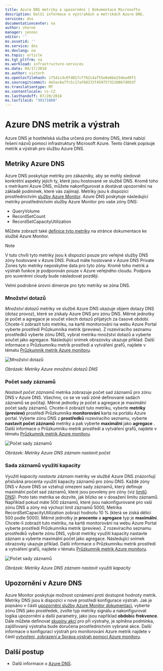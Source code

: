```yaml
---
title: Azure DNS metriky a upozornění | Dokumentace Microsoftu
description: Další informace o výstrahách a metrikách Azure DNS.
services: dns
documentationcenter: na
author: vhorne
manager: jennoc
editor: ''
ms.assetid: ''
ms.service: dns
ms.devlang: na
ms.topic: article
ms.tgt_pltfrm: na
ms.workload: infrastructure-services
ms.date: 04/17/2018
ms.author: victorh
ms.openlocfilehash: 17541cdc0fd017cf762c4af55e0a6be25dead9f1
ms.sourcegitcommit: 4e5ac8a7fc5c17af68372f4597573210867d05df
ms.translationtype: MT
ms.contentlocale: cs-CZ
ms.lasthandoff: 07/20/2018
ms.locfileid: "39171860"
---
```

# <a name="azure-dns-metrics-and-alerts"></a>Azure DNS metrik a výstrah
Azure DNS je hostitelská služba určená pro domény DNS, která nabízí řešení názvů pomocí infrastruktury Microsoft Azure. Tento článek popisuje metrik a výstrah pro službu Azure DNS.

## <a name="azure-dns-metrics"></a>Metriky Azure DNS

Azure DNS poskytuje metriky pro zákazníky, aby se mohly sledovat konkrétní aspekty jejich ty, které jsou hostované ve službě DNS. Kromě toho s metrikami Azure DNS, můžete nakonfigurovat a dostávat upozornění na základě podmínek, které vás zajímají. Metriky jsou k dispozici prostřednictvím [služby Azure Monitor](../monitoring-and-diagnostics/index.yml). Azure DNS poskytuje následující metriky prostřednictvím služby Azure Monitor pro vaše zóny DNS:

-   QueryVolume
-   RecordSetCount
-   RecordSetCapacityUtilization

Můžete zobrazit také [definice tyto metriky](../monitoring-and-diagnostics/monitoring-supported-metrics.md#microsoftnetworkdnszones) na stránce dokumentace ke službě Azure Monitor.
>[!NOTE]
> V tuto chvíli tyto metriky jsou k dispozici pouze pro veřejné služby DNS zóny hostované v Azure DNS. Pokud máte hostované v Azure DNS Private Zones tyto metriky neposkytne data pro tyto zóny. Kromě toho metrik a výstrah funkce je podporován pouze v Azure veřejného cloudu. Podpora pro suverénní cloudy bude následovat později. 

Velmi podrobné úrovni dimenze pro tyto metriky se zóna DNS.

### <a name="query-volume"></a>Množství dotazů

*Množství dotazů* metriky ve službě Azure DNS ukazuje objem dotazy DNS (dotaz provoz), které se získaly Azure DNS pro zónu DNS. Měrné jednotky je počet a agregace je součet všech dotazů přijatých za časové období. Chcete-li zobrazit tuto metriku, na kartě monitorování na webu Azure Portal vyberte prostředí Průzkumníka metrik (preview). Z rozevíracího seznamu prostředků vyberte zónu DNS, vybrat metriku množství dotazů a vyberte součet jako agregace. Následující snímek obrazovky ukazuje příklad.  Další informace o Průzkumníku metrik prostředí a vytváření grafů, najdete v tématu [Průzkumník metrik Azure monitoru](../monitoring-and-diagnostics/monitoring-metric-charts.md).

![Množství dotazů](./media/dns-alerts-metrics/dns-metrics-query-volume.png)

*Obrázek: Metriky Azure množství dotazů DNS*

### <a name="record-set-count"></a>Počet sady záznamů
*Nastavit počet záznamů* metrika zobrazuje počet sad záznamů pro zónu DNS v Azure DNS. Všechno, co se ve vaší zóně definované sadách záznamů se počítají. Měrné jednotky je počet a agregace je maximální počet sady záznamů. Chcete-li zobrazit tuto metriku, vyberte **metriky (preview)** prostředí Průzkumníka **monitorování** karta na portálu Azure portal. Vyberte zónu DNS z **prostředků** rozevíracího seznamu, vyberte **nastavit počet záznamů** metriky a pak vyberte **maximální** jako **agregace** . Další informace o Průzkumníku metrik prostředí a vytváření grafů, najdete v tématu [Průzkumník metrik Azure monitoru](../monitoring-and-diagnostics/monitoring-metric-charts.md). 

![Počet sady záznamů](./media/dns-alerts-metrics/dns-metrics-record-set-count.png)

*Obrázek: Metriky Azure DNS záznam nastavit počet*


### <a name="record-set-capacity-utilization"></a>Sada záznamů využití kapacity
*Využití kapacity nastavte záznam* metriky ve službě Azure DNS znázorňují příslušná procenta využití kapacity záznamů pro zónu DNS. Každé zóny DNS v Azure DNS se vztahují omezení sady záznamů, který definuje maximální počet sad záznamů, které jsou povoleny pro zóny (viz [limitů DNS](dns-zones-records.md#limits)). Proto tato metrika se dozvíte, jak blízko se v dosažení limitu záznamů. Například pokud máte 500 záznamů, které jsou nakonfigurované pro vaši zónu DNS a zóny má výchozí limit záznamů 5000, Metrika RecordSetCapacityUtilization zobrazí hodnotu 10 % (která se získá dělicí 500 podle 5000). Měrné jednotky je **procento** a **agregace** typ je **maximální**. Chcete-li zobrazit tuto metriku, na kartě monitorování na webu Azure Portal vyberte prostředí Průzkumníka metrik (preview). Z rozevíracího seznamu prostředků vyberte zónu DNS, vybrat metriky využití kapacity nastavte záznam a vyberte maximální počet jako agregace. Následující snímek obrazovky ukazuje příklad. Další informace o Průzkumníku metrik prostředí a vytváření grafů, najdete v tématu [Průzkumník metrik Azure monitoru](../monitoring-and-diagnostics/monitoring-metric-charts.md). 

![Počet sady záznamů](./media/dns-alerts-metrics/dns-metrics-record-set-capacity-uitlization.png)

*Obrázek: Metriky Azure DNS záznam nastavit využití kapacity*

## <a name="alerts-in-azure-dns"></a>Upozornění v Azure DNS
Azure Monitor poskytuje možnost oznámení proti dostupné hodnoty metrik. Metriky DNS jsou k dispozici v nové prostředí konfigurace výstrah. Jak je popsáno v části [upozornění služby Azure Monitor dokumentaci](../monitoring-and-diagnostics/monitor-alerts-unified-usage.md), vyberte zónu DNS jako prostředek, zvolte typ metriky signálu a nakonfigurovat logika upozornění a další parametry, jako jsou například **období**a **frekvence**. Dále můžete definovat [skupiny akcí](../monitoring-and-diagnostics/monitoring-action-groups.md) pro při výstrahy, je splněna podmínka, zajišťovaný výstraha bude doručena prostřednictvím vybrané akce. Další informace o konfiguraci výstrah pro monitorování Azure metrik najdete v části [vytvoření, zobrazení a Správa výstrah pomocí Azure monitoru](../monitoring-and-diagnostics/monitor-alerts-unified-usage.md). 

## <a name="next-steps"></a>Další postup
- Další informace o [Azure DNS](dns-overview.md).
